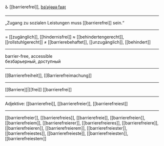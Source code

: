 ♿ [[barrierefrei]], [baˈʁi̯əʁəˌfʁaɪ̯](https://youglish.com/pronounce/barrierefrei/german)

---
„Zugang zu sozialen Leistungen muss [[barrierefrei]] sein.“

---
= [[zugänglich]], [[hindernisfrei]]
≈ [[behindertengerecht]], [[rollstuhlgerecht]]
≠ [[barrierebehaftet]], [[unzugänglich]], [[behindert]]

---
barrier-free, accessible  
безбарьерный, доступный

---
[[Barrierefreiheit]], [[Barrierefreimachung]]

---
[[Barriere]]|[[frei]]
[[barrierefrei]]


---
Adjektive: [[barrierefrei]], [[barrierefreier]], [[barrierefreiest]]

---
[[barrierefreier]], [[barrierefreies]], [[barrierefreie]], [[barrierefreien]], [[barrierefreiem]], [[barrierefreierer]], [[barrierefreieres]], [[barrierefreiere]], [[barrierefreieren]], [[barrierefreierem]], [[barrierefreiester]], [[barrierefreiestes]], [[barrierefreieste]], [[barrierefreiesten]], [[barrierefreiestem]]